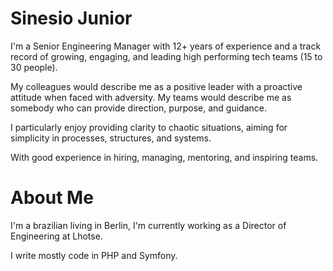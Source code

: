 # Sinesio Junior

I'm a Senior Engineering Manager with 12+ years of experience and a track record of growing, engaging, and leading high performing tech teams (15 to 30 people).

My colleagues would describe me as a positive leader with a proactive attitude when faced with adversity. My teams would describe me as somebody who can provide direction, purpose, and guidance.

I particularly enjoy providing clarity to chaotic situations, aiming for simplicity in processes, structures, and systems.

With good experience in hiring, managing, mentoring, and inspiring teams.

# About Me

I'm a brazilian living in Berlin, I'm currently working as a Director of Engineering at Lhotse.

I write mostly code in PHP and Symfony. 

